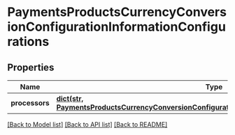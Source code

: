 # PaymentsProductsCurrencyConversionConfigurationInformationConfigurations

## Properties
Name | Type | Description | Notes
------------ | ------------- | ------------- | -------------
**processors** | [**dict(str, PaymentsProductsCurrencyConversionConfigurationInformationConfigurationsProcessors)**](PaymentsProductsCurrencyConversionConfigurationInformationConfigurationsProcessors.md) |  | [optional] 

[[Back to Model list]](../README.md#documentation-for-models) [[Back to API list]](../README.md#documentation-for-api-endpoints) [[Back to README]](../README.md)


